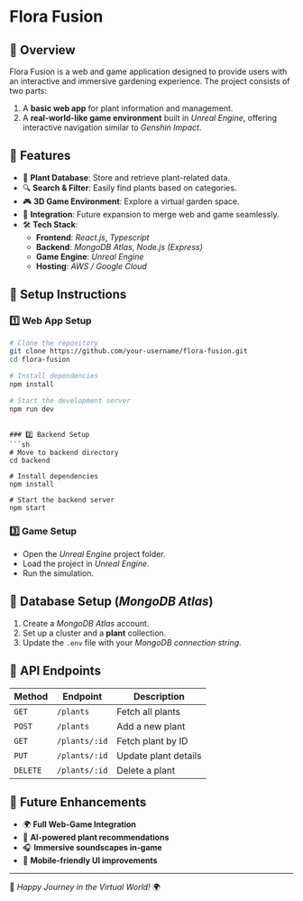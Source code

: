 
# Flora Fusion

## 🌿 Overview
Flora Fusion is a web and game application designed to provide users with an interactive and immersive gardening experience. The project consists of two parts:
1. A **basic web app** for plant information and management.
2. A **real-world-like game environment** built in *Unreal Engine*, offering interactive navigation similar to *Genshin Impact*.

## 🚀 Features
- 🌱 **Plant Database**: Store and retrieve plant-related data.
- 🔍 **Search & Filter**: Easily find plants based on categories.
- 🎮 **3D Game Environment**: Explore a virtual garden space.
- 🔗 **Integration**: Future expansion to merge web and game seamlessly.
- 🛠 **Tech Stack**:
  - **Frontend**: *React.js*, *Typescript*
  - **Backend**: *MongoDB Atlas*, *Node.js (Express)*
  - **Game Engine**: *Unreal Engine*
  - **Hosting**: *AWS / Google Cloud*

## 📌 Setup Instructions
### 1️⃣ Web App Setup
```sh
# Clone the repository
git clone https://github.com/your-username/flora-fusion.git
cd flora-fusion

# Install dependencies
npm install

# Start the development server
npm run dev
```
```

### 2️⃣ Backend Setup
```sh
# Move to backend directory
cd backend

# Install dependencies
npm install

# Start the backend server
npm start
```

### 3️⃣ Game Setup
- Open the *Unreal Engine* project folder.
- Load the project in *Unreal Engine*.
- Run the simulation.

## 📌 Database Setup (*MongoDB Atlas*)
1. Create a *MongoDB Atlas* account.
2. Set up a cluster and a **plant** collection.
3. Update the `.env` file with your *MongoDB connection string*.

## 📜 API Endpoints
| **Method** | **Endpoint**       | **Description**           |
|-----------|-----------------|-------------------------|
| `GET`    | `/plants`       | Fetch all plants      |
| `POST`   | `/plants`       | Add a new plant       |
| `GET`    | `/plants/:id`   | Fetch plant by ID     |
| `PUT`    | `/plants/:id`   | Update plant details  |
| `DELETE` | `/plants/:id`   | Delete a plant        |

## 🎯 Future Enhancements
- 🌍 **Full Web-Game Integration**
- 🤖 **AI-powered plant recommendations**
- 🎧 **Immersive soundscapes in-game**
- 📱 **Mobile-friendly UI improvements**

---
🌿 *Happy Journey in the Virtual World!* 🌍
```

